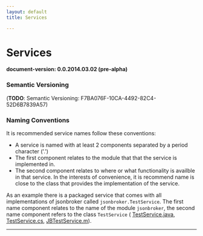 ```yaml
---
layout: default
title: Services

---
```




Services
=================
**document-version:  0.0.2014.03.02 (pre-alpha)**  



### Semantic Versioning

(**TODO**: Semantic Versioning: F7BA076F-10CA-4492-82C4-52D6B7839A57)

### Naming Conventions

It is recommended service names follow these conventions:

* A service is named with at least 2 components separated by a period character ('.')
* The first component relates to the module that that the service is implemented in.
* The second component relates to where or what functionality is availble in that service. In the interests of convenience, it is recommend name is close to the class that provides the implementation of the service.

As an example there is a packaged service that comes with all implementations of jsonbroker called `jsonbroker.TestService`. The first name component relates to the name of the module `jsonbroker`, the second name component refers to the class `TestService` ( [TestService.java](https://github.com/rlong/jsonbroker.java/blob/master/src/jsonbroker/library/service/test/TestService.java), [TestService.cs](https://github.com/rlong/jsonbroker.c_sharp/blob/master/service/test/TestService.cs), [JBTestService.m](https://github.com/rlong/jsonbroker.objective_c/blob/master/src/jsonbroker.library/service/test/JBTestService.m)).


----

